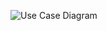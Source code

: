 ![Use Case Diagram](https://user-images.githubusercontent.com/72755358/166733947-8b095b26-a647-45c0-bb52-ac10342f05b6.jpg)
